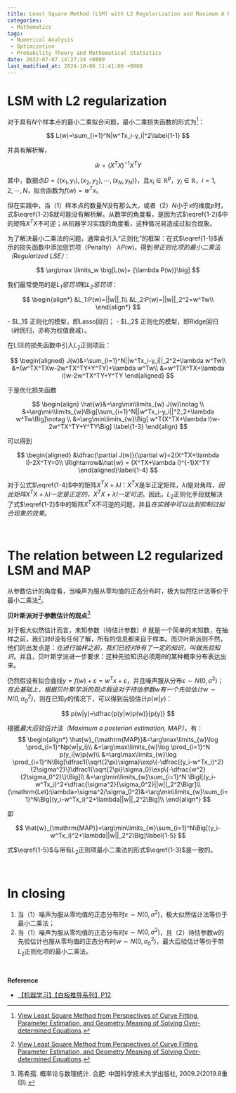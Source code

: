 ```yaml
---
title: Least Square Method (LSM) with L2 Regularization and Maximum A Posteriori (MAP) Estimation
categories: 
 - Mathematics
tags: 
 - Numerical Analysis
 - Optimization
 - Probability Theory and Mathematical Statistics
date: 2022-07-07 14:27:34 +0800
last_modified_at: 2024-10-06 11:41:00 +0800
---
```


# LSM with L2 regularization

对于具有$N$个样本点的最小二乘拟合问题，最小二乘损失函数的形式为[^3]：

$$
L(w)=\sum_{i=1}^N|w^Tx_i-y_i|^2\label{1-1}
$$

并具有解析解，

$$
\hat{w}=(X^TX)^{-1}X^TY\label{1-2}
$$

其中，数据点$D=\{(x_1,y_1), (x_2, y_2), \cdots, (x_N, y_N)\}$，且$x_i\in\mathbb{R}^p$，$y_i\in\mathbb{R}$，$i=1,2,\cdots, N$，拟合函数为$f(w)=w^Tx$。

但在实践中，当（1）样本点的数量$N$没有那么大，或者（2）$N$小于$x$的维度$p$时，式$\eqref{1-2}$就可能没有解析解。从数学的角度看，是因为式$\eqref{1-2}$中的矩阵$X^TX$不可逆；从机器学习实践的角度看，这种情况易造成过拟合现象。

为了解决最小二乘法的问题，通常会引入“正则化”的框架：在式$\eqref{1-1}$表示的损失函数中添加惩罚项（Penalty） $\lambda P(w)$，得到<i class="term">带正则化项的最小二乘法（Regularized LSE）</i>：

$$
\arg\max \limits_w \big[L(w)+ {\lambda P(w)}\big]
$$

我们最常使用的是<i class="term">$L_1$惩罚项</i>和<i class="term">$L_2$惩罚项</i>：

$$
\begin{align*}
&L_1:P(w)=||w||_1\\
&L_2:P(w)=||w||_2^2=w^Tw\\
\end{align*}
$$

<div class="notice--primary" markdown="1">
- $L_1$ 正则化的模型，即Lasso回归；
- $L_2$ 正则化的模型，即Ridge回归（岭回归，亦称为权值衰减）。

</div>

在LSE的损失函数中引入$L_2$正则项后：

$$
\begin{aligned}
J(w)&=\sum_{i=1}^N||w^Tx_i-y_i||_2^2+\lambda w^Tw\\
&=(w^TX^TXw-2w^TX^TY+Y^TY)+\lambda w^Tw\\
&=w^T(X^TX+\lambda I)w-2w^TX^TY+Y^TY
\end{aligned}
$$

于是优化损失函数

$$
\begin{align}
\hat{w}&=\arg\min\limits_{w} J(w)\notag \\
&=\arg\min\limits_{w}\Big[\sum_{i=1}^N||w^Tx_i-y_i||^2_2+\lambda w^Tw\Big]\notag \\
&=\arg\min\limits_{w}\Big[ w^T(X^TX+\lambda I)w-2w^TX^TY+Y^TY\Big] \label{1-3}
\end{align}
$$

可以得到

$$
\begin{aligned}
&\dfrac{\partial J(w)}{\partial w}=2(X^TX+\lambda I)-2X^TY=0\\
\Rightarrow&\hat{w} = (X^TX+\lambda I)^{-1}X^TY
\end{aligned}\label{1-4}
$$

对于公式$\eqref{1-4}$中的矩阵$X^TX+\lambda I$：$X^TX$是半正定矩阵，$\lambda I$是对角阵，<i class="emphasize">因此矩阵$X^TX+\lambda I$一定是正定的，$X^TX+\lambda I$一定可逆</i>。因此，$L_2$正则化手段就解决了式$\eqref{1-2}$中的矩阵$X^TX$不可逆的问题，并且<i class="emphasize">在实践中可以达到抑制过拟合现象的效果</i>。

<br>

# The relation between L2 regularized LSM and MAP

从参数估计的角度看，当噪声为服从零均值的正态分布时，极大似然估计法等价于最小二乘法[^3]。

<div class="quote--left" markdown="1">

**贝叶斯派对于参数估计的观点**[^1]

对于极大似然估计而言，未知参数（待估计参数）$\theta$ 就是一个简单的未知数，在抽样之前，我们对$\theta$没有任何了解，所有的信息都来自于样本。而贝叶斯派则不然，他们的出发点是：<i class="emphasize">在进行抽样之前，我们已经对$\theta$有了一定的知识，叫做先验知识</i>。并且，贝叶斯学派进一步要求：这种先验知识必须用$\theta$的某种概率分布表达出来。

</div>

仍然假设有拟合曲线$y=f(w)+\varepsilon=w^Tx+\varepsilon$，并且噪声服从分布$\varepsilon\sim N(0, \sigma^2)$；<i class="emphasize">在此基础上，根据贝叶斯学派的观点假设对于待估参数$w$有一个先验估计$w\sim N(0,\sigma_0^2)$</i>，则在已知$y$的情况下，可以得到后验估计$p(w\vert y)$：

$$
p(w|y)=\dfrac{p(y|w)p(w)}{p(y)}
$$

根据<i class="term">最大后验估计法（Maximum a posteriori estimation, MAP）</i>，有：
$$
\begin{align*}
\hat{w}_{\mathrm{MAP}}&=\arg\max\limits_{w}\log \prod_{i=1}^Np(w|y_i)\\
&=\arg\max\limits_{w}\log \prod_{i=1}^N p(y_i|w)p(w)\\
&=\arg\max\limits_{w}\log \prod_{i=1}^N\Big[\dfrac1{\sqrt{2\pi}\sigma}\exp\{-\dfrac{(y_i-w^Tx_i)^2}{2\sigma^2}\}\dfrac1{\sqrt{2\pi}\sigma_0}\exp\{-\dfrac{w^2}{2\sigma_0^2}\}\Big]\\
&=\arg\min\limits_{w}\sum_{i=1}^N \Bigl[(y_i-w^Tx_i)^2+\dfrac{\sigma^2}{\sigma_0^2}||w||_2^2\Bigr]\\
(\mathrm{Let}:\lambda=\sigma^2/\sigma_0^2)&=\arg\min\limits_{w}\sum_{i=1}^N\Big[(y_i-w^Tx_i)^2+\lambda||w||_2^2\Big]\\
\end{align*}
$$

即

$$
\hat{w}_{\mathrm{MAP}}=\arg\min\limits_{w}\sum_{i=1}^N\Big[(y_i-w^Tx_i)^2+\lambda||w||_2^2\Big]\label{1-5}
$$


式$\eqref{1-5}$与带有$L_2$正则项最小二乘法的形式$\eqref{1-3}$是一致的。

<br>

# In closing

1. 当（1）噪声为服从零均值的正态分布时$\varepsilon\sim N(0, \sigma^2)$，极大似然估计法等价于最小二乘法；
2. 当（1）噪声为服从零均值的正态分布时$\varepsilon\sim N(0, \sigma^2)$，且（2）待估参数$w$的先验估计也服从零均值的正态分布时$w\sim N(0,\sigma_0^2)$，最大后验估计等价于带$L_2$正则化项的最小二乘法。

<br>

**Reference**

- [【机器学习】【白板推导系列】P12](https://www.bilibili.com/video/BV1aE411o7qd?p=12&vd_source=f209f402a13cd84c99ed077bf0b9afb9).

[^1]: 陈希孺. 概率论与数理统计. 合肥: 中国科学技术大学出版社, 2009.2(2019.8重印).
[^3]: [View Least Square Method from Perspectives of Curve Fitting, Parameter Estimation, and Geometry Meaning of Solving Over-determined Equations](/2022-07-07/15-36-27.html).
